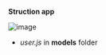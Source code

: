 **Struction app**

![image](https://github.com/user-attachments/assets/a204383c-d236-4727-9807-bc4f03814ad2)

  - _user.js_ in **models** folder

